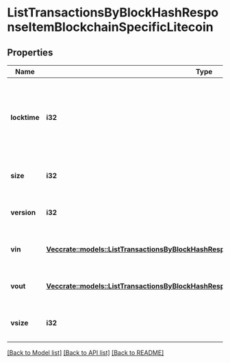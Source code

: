 # ListTransactionsByBlockHashResponseItemBlockchainSpecificLitecoin

## Properties

Name | Type | Description | Notes
------------ | ------------- | ------------- | -------------
**locktime** | **i32** | Represents the time at which a particular transaction can be added to the blockchain. | 
**size** | **i32** | Represents the total size of this transaction. | 
**version** | **i32** | Represents transaction version number. | 
**vin** | [**Vec<crate::models::ListTransactionsByBlockHashResponseItemBlockchainSpecificLitecoinVin>**](ListTransactionsByBlockHashResponseItemBlockchainSpecificLitecoin_vin.md) | Represents the transaction inputs. | 
**vout** | [**Vec<crate::models::ListTransactionsByBlockHashResponseItemBlockchainSpecificLitecoinVout>**](ListTransactionsByBlockHashResponseItemBlockchainSpecificLitecoin_vout.md) | Represents the transaction outputs. | 
**vsize** | **i32** | Represents the virtual size of this transaction. | 

[[Back to Model list]](../README.md#documentation-for-models) [[Back to API list]](../README.md#documentation-for-api-endpoints) [[Back to README]](../README.md)


